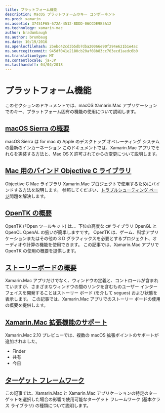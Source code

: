 ```yaml
---
title: プラットフォーム機能
description: MacOS プラットフォームのキー コンポーネント
ms.prod: xamarin
ms.assetid: 37451F65-672A-4512-8DDD-06CCDE9E5A12
ms.technology: xamarin-mac
author: bradumbaugh
ms.author: brumbaug
ms.date: 10/19/2016
ms.openlocfilehash: 2bebc42cd3b5db7dba20066e90f294e621b1e4ac
ms.sourcegitcommit: 945df041e2180cb20af08b83cc703ecd1aedc6b0
ms.translationtype: MT
ms.contentlocale: ja-JP
ms.lasthandoff: 04/04/2018
---
```

# <a name="platform-features"></a>プラットフォーム機能

このセクションのドキュメントでは、macOS Xamarin.Mac アプリケーションでのキー、プラットフォーム固有の機能の使用について説明します。


## <a name="introduction-to-macos-sierramacplatformintroduction-to-macos-sierraindexmd"></a>[macOS Sierra の概要](~/mac/platform/introduction-to-macos-sierra/index.md)

macOS Sierra は for mac の Apple のデスクトップ オペレーティング システムの最新のインカーネーション このドキュメントでは、Xamarin.Mac アプリでそれらを実装する方法と、Mac OS X 許可されてからの変更について説明します。

## <a name="binding-objective-c-libraries-for-macbindingmd"></a>[Mac 用のバインド Objective C ライブラリ](binding.md)

Objective C Mac ライブラリ Xamarin.Mac プロジェクトで使用するためにバインドする方法を説明します。
参照してください、[トラブルシューティング ページ](~/cross-platform/macios/binding/troubleshooting.md)問題を解決します。

## <a name="introduction-to-opentkmacplatformopentkmd"></a>[OpenTK の概要](~/mac/platform/opentk.md)

OpenTK (「Open ツールキット) は、、下位の高度な c# ライブラリ OpenGL と OpenCL OpenAL の扱いが簡単しますです。 OpenTK は、ゲーム、科学アプリケーションまたはその他の 3 D グラフィックスを必要とするプロジェクト、オーディオや計算の機能を使用できます。 この記事では、Xamarin.Mac アプリで OpenTK の使用の概要を提供します。


## <a name="introduction-to-storyboardsmacplatformstoryboardsindexmd"></a>[ストーリーボードの概要](~/mac/platform/storyboards/index.md)

Xamarin.Mac アプリだけでなく、ウィンドウの定義と、コントロールが含まれていますが、さまざまなウィンドウの間のリンクを含むものユーザー インターフェイスを開発することはストーリー ボード (を介して segues) および状態を表示します。 この記事では、Xamarin.Mac アプリでのストーリー ボードの使用の概要を提供します。

## <a name="xamarinmac-extension-supportmacplatformextensionsmd"></a>[Xamarin.Mac 拡張機能のサポート](~/mac/platform/extensions.md)

Xamarin.Mac 2.10 プレビューでは、複数の macOS 拡張ポイントのサポートが追加されました。

- Finder
- 共有
- 今日

## <a name="target-frameworksmacplatformtarget-frameworkmd"></a>[ターゲット フレームワーク](~/mac/platform/target-framework.md)

この記事では、Xamarin.Mac と Xamarin.Mac アプリケーションの特定のターゲットを選択した場合の影響で使用可能なターゲット フレームワーク (基本クラス ライブラリ) の種類について説明します。
